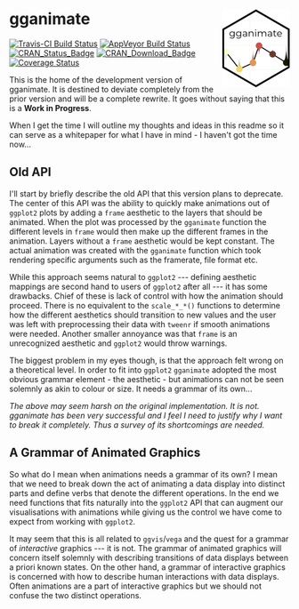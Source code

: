 
<!-- README.md is generated from README.Rmd. Please edit that file -->
gganimate <img src="man/figures/logo.png" align="right" />
==========================================================

[![Travis-CI Build Status](https://travis-ci.org/thomasp85/gganimate.svg?branch=master)](https://travis-ci.org/thomasp85/gganimate) [![AppVeyor Build Status](https://ci.appveyor.com/api/projects/status/github/thomasp85/gganimate?branch=master&svg=true)](https://ci.appveyor.com/project/thomasp85/gganimate) [![CRAN\_Status\_Badge](http://www.r-pkg.org/badges/version-ago/gganimate)](https://cran.r-project.org/package=gganimate) [![CRAN\_Download\_Badge](http://cranlogs.r-pkg.org/badges/gganimate)](https://cran.r-project.org/package=gganimate) [![Coverage Status](https://img.shields.io/codecov/c/github/thomasp85/gganimate/master.svg)](https://codecov.io/github/thomasp85/gganimate?branch=master)

This is the home of the development version of gganimate. It is destined to deviate completely from the prior version and will be a complete rewrite. It goes without saying that this is a **Work in Progress**.

When I get the time I will outline my thoughts and ideas in this readme so it can serve as a whitepaper for what I have in mind - I haven't got the time now...

Old API
-------

I'll start by briefly describe the old API that this version plans to deprecate. The center of this API was the ability to quickly make animations out of `ggplot2` plots by adding a `frame` aesthetic to the layers that should be animated. When the plot was processed by the `gganimate` function the different levels in `frame` would then make up the different frames in the animation. Layers without a `frame` aesthetic would be kept constant. The actual animation was created with the `gganimate` function which took rendering specific arguments such as the framerate, file format etc.

While this approach seems natural to `ggplot2` --- defining aesthetic mappings are second hand to users of `ggplot2` after all --- it has some drawbacks. Chief of these is lack of control with how the animation should proceed. There is no equivalent to the `scale_*_*()` functions to determine how the different aesthetics should transition to new values and the user was left with preprocessing their data with `tweenr` if smooth animations were needed. Another smaller annoyance was that `frame` is an unrecognized aesthetic and `ggplot2` would throw warnings.

The biggest problem in my eyes though, is that the approach felt wrong on a theoretical level. In order to fit into `ggplot2` `gganimate` adopted the most obvious grammar element - the aesthetic - but animations can not be seen solemnly as akin to colour or size. It needs a grammar of its own...

*The above may seem harsh on the original implementation. It is not. gganimate has been very successful and I feel I need to justify why I want to break it completely. Thus a survey of its shortcomings are needed.*

A Grammar of Animated Graphics
------------------------------

So what do I mean when animations needs a grammar of its own? I mean that we need to break down the act of animating a data display into distinct parts and define verbs that denote the different operations. In the end we need functions that fits naturally into the `ggplot2` API that can augment our visualisations with animations while giving us the control we have come to expect from working with `ggplot2`.

It may seem that this is all related to `ggvis`/`vega` and the quest for a grammar of *interactive* graphics --- it is not. The grammar of animated graphics will concern itself solemnly with describing transitions of data displays between a priori known states. On the other hand, a grammar of interactive graphics is concerned with how to describe human interactions with data displays. Often animations are a part of interactive graphics but we should not confuse the two distinct operations.
